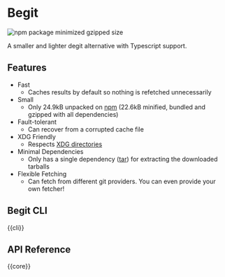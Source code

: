 # Begit

![npm package minimized gzipped size](https://img.shields.io/bundlejs/size/%40begit%2Fcore)

A smaller and lighter degit alternative with Typescript support.

## Features

- Fast
  - Caches results by default so nothing is refetched unnecessarily
- Small
  - Only 24.9kB unpacked on [npm](https://www.npmjs.com/package/@begit/core?activeTab=readme) (22.6kB minified, bundled and gzipped with all dependencies)
- Fault-tolerant
  - Can recover from a corrupted cache file
- XDG Friendly
  - Respects [XDG directories](https://specifications.freedesktop.org/basedir-spec/basedir-spec-latest.html)
- Minimal Dependencies
  - Only has a single dependency ([tar](https://www.npmjs.com/package/tar)) for extracting the downloaded tarballs
- Flexible Fetching
  - Can fetch from different git providers. You can even provide your own fetcher!

## Begit CLI
{{cli}}
## API Reference
{{core}}